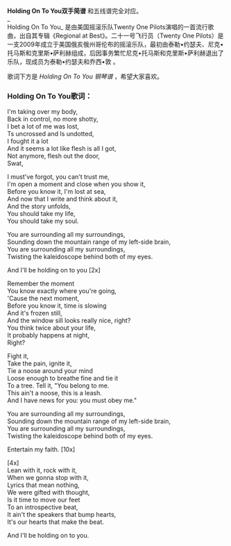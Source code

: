 

**Holding On To You双手简谱** 和五线谱完全对应。  
_  
Holding On To You_ 是由美国摇滚乐队Twenty One Pilots演唱的一首流行歌曲，出自其专辑《Regional at
Best》。二十一号飞行员（Twenty One
Pilots）是一支2009年成立于美国俄亥俄州哥伦布的摇滚乐队，最初由泰勒•约瑟夫、尼克•托马斯和克里斯•萨利赫组成，后因事务繁忙尼克•托马斯和克里斯•萨利赫退出了乐队，现成员为泰勒•约瑟夫和乔西•敦
。  
  
歌词下方是 _Holding On To You 钢琴谱_ ，希望大家喜欢。

### Holding On To You歌词：

I'm taking over my body,  
Back in control, no more shotty,  
I bet a lot of me was lost,  
Ts uncrossed and Is undotted,  
I fought it a lot  
And it seems a lot like flesh is all I got,  
Not anymore, flesh out the door,  
Swat,

I must've forgot, you can't trust me,  
I'm open a moment and close when you show it,  
Before you know it, I'm lost at sea,  
And now that I write and think about it,  
And the story unfolds,  
You should take my life,  
You should take my soul.

You are surrounding all my surroundings,  
Sounding down the mountain range of my left-side brain,  
You are surrounding all my surroundings,  
Twisting the kaleidoscope behind both of my eyes.

And I'll be holding on to you [2x]

Remember the moment  
You know exactly where you're going,  
'Cause the next moment,  
Before you know it, time is slowing  
And it's frozen still,  
And the window sill looks really nice, right?  
You think twice about your life,  
It probably happens at night,  
Right?

Fight it,  
Take the pain, ignite it,  
Tie a noose around your mind  
Loose enough to breathe fine and tie it  
To a tree. Tell it, "You belong to me.  
This ain't a noose, this is a leash.  
And I have news for you: you must obey me."

You are surrounding all my surroundings,  
Sounding down the mountain range of my left-side brain,  
You are surrounding all my surroundings,  
Twisting the kaleidoscope behind both of my eyes.

Entertain my faith. [10x]

[4x]  
Lean with it, rock with it,  
When we gonna stop with it,  
Lyrics that mean nothing,  
We were gifted with thought,  
Is it time to move our feet  
To an introspective beat,  
It ain't the speakers that bump hearts,  
It's our hearts that make the beat.

And I'll be holding on to you.

